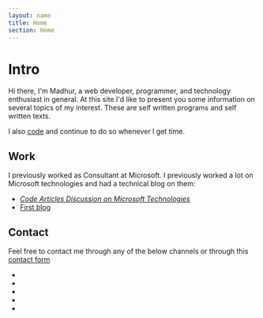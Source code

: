 ```yaml
---
layout: name
title: Home
section: Home
---
```



Intro
=======

Hi there, I'm Madhur, a web developer, programmer, and technology enthusiast in general. At this site I'd like to present you some information on several topics of my interest. These are self written programs and self written texts.



I also [code](/projects) and continue to do so whenever I get time.


Work
-----
I previously worked as Consultant at Microsoft. I previously worked a lot on Microsoft technologies and had a technical blog on them:
*  _[Code Articles Discussion on Microsoft Technologies](https://docs.microsoft.com/en-in/archive/blogs/mahuja/)_
*  [First blog](http://madhurahuja.blogspot.in/)


  

Contact
--------
Feel free to contact me through any of the below channels or through this [contact form](/contact)

<ul class="contact-icons">
<li><a href="http://www.linkedin.com/in/madhurahuja"><i class="fa fa-linkedin-square fa-3x"></i></a></li>
<li><a href="http://stackoverflow.com/users/507256/madhur-ahuja"><i class="fa fa-stack-overflow fa-3x"></i></a></li>
<li><a href="https://github.com/madhur"><i class="fa fa-github fa-3x"></i></a></li>
<li><a href="http://twitter.com/#!/madhur25"><i class="fa fa-twitter-square fa-3x"></i></a></li>
<li><a href="mailto:ahuja.madhur@gmail.com"><i class="fa fa-inbox fa-3x"></i></a></li>
</ul>
